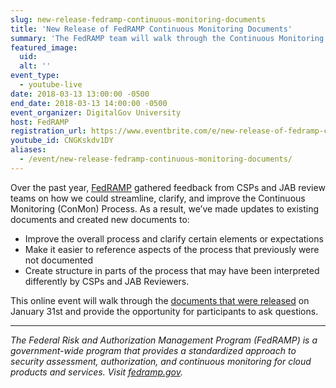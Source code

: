 ```yaml
---
slug: new-release-fedramp-continuous-monitoring-documents
title: 'New Release of FedRAMP Continuous Monitoring Documents'
summary: 'The FedRAMP team will walk through the Continuous Monitoring documents that were released January 31, 2018&#46;'
featured_image:
  uid:
  alt: ''
event_type:
  - youtube-live
date: 2018-03-13 13:00:00 -0500
end_date: 2018-03-13 14:00:00 -0500
event_organizer: DigitalGov University
host: FedRAMP
registration_url: https://www.eventbrite.com/e/new-release-of-fedramp-continuous-monitoring-documents-registration-43037189392
youtube_id: CNGKskdv1DY
aliases:
  - /event/new-release-fedramp-continuous-monitoring-documents/
---
```


Over the past year, [FedRAMP](https://www.fedramp.gov/) gathered feedback from CSPs and JAB review teams on how we could streamline, clarify, and improve the Continuous Monitoring (ConMon) Process. As a result, we’ve made updates to existing documents and created new documents to:

- Improve the overall process and clarify certain elements or expectations
- Make it easier to reference aspects of the process that previously were not documented
- Create structure in parts of the process that may have been interpreted differently by CSPs and JAB Reviewers.

This online event will walk through the [documents that were released](https://www.fedramp.gov/new-conmon-documents-available/) on January 31st and provide the opportunity for participants to ask questions.

---

_The Federal Risk and Authorization Management Program (FedRAMP) is a government-wide program that provides a standardized approach to security assessment, authorization, and continuous monitoring for cloud products and services. Visit [fedramp.gov](https://www.fedramp.gov/)._
